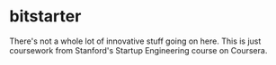 bitstarter
==========
There's not a whole lot of innovative stuff going on here. This is just coursework from Stanford's Startup Engineering course on Coursera.
